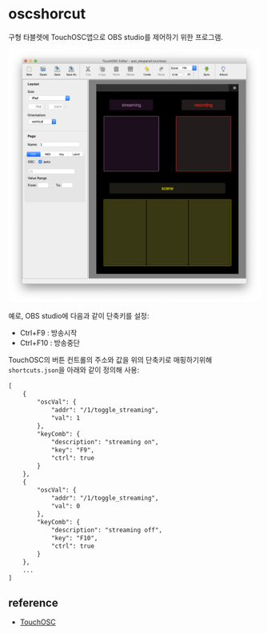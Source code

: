 # oscshorcut

구형 타블렛에 TouchOSC앱으로 OBS studio를 제어하기 위한 프로그램.

![TouchOSC Editor](_ref/touchosc4obs.png)

예로, OBS studio에 다음과 같이 단축키를 설정:

* Ctrl+F9 : 방송시작
* Ctrl+F10 : 방송중단

TouchOSC의 버튼 컨트롤의 주소와 값을 위의 단축키로 매핑하기위해 `shortcuts.json`을
아래와 같이 정의해 사용:

    [
        {
            "oscVal": {
                "addr": "/1/toggle_streaming",
                "val": 1
            },
            "keyComb": {
                "description": "streaming on",
                "key": "F9",
                "ctrl": true
            }
        },
        {
            "oscVal": {
                "addr": "/1/toggle_streaming",   
                "val": 0
            },
            "keyComb": {
                "description": "streaming off",
                "key": "F10",
                "ctrl": true
            }
        },
        ...
    ]


## reference

* [TouchOSC](https://hexler.net/products/touchosc)
